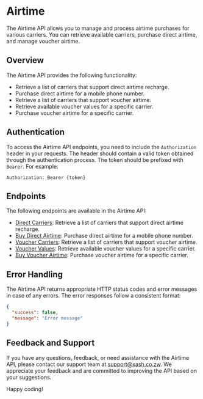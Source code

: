 # Airtime

The Airtime API allows you to manage and process airtime purchases for various carriers. You can retrieve available carriers, purchase direct airtime, and manage voucher airtime.

## Overview

The Airtime API provides the following functionality:

- Retrieve a list of carriers that support direct airtime recharge.
- Purchase direct airtime for a mobile phone number.
- Retrieve a list of carriers that support voucher airtime.
- Retrieve available voucher values for a specific carrier.
- Purchase voucher airtime for a specific carrier.

## Authentication

To access the Airtime API endpoints, you need to include the `Authorization` header in your requests. The header should contain a valid token obtained through the authentication process. The token should be prefixed with `Bearer`. For example:

```
Authorization: Bearer {token}
```

## Endpoints

The following endpoints are available in the Airtime API:

- [Direct Carriers](./direct-carriers.md): Retrieve a list of carriers that support direct airtime recharge.
- [Buy Direct Airtime](./buy-direct-airtime.md): Purchase direct airtime for a mobile phone number.
- [Voucher Carriers](./voucher-carriers.md): Retrieve a list of carriers that support voucher airtime.
- [Voucher Values](./voucher-values.md): Retrieve available voucher values for a specific carrier.
- [Buy Voucher Airtime](./buy-voucher-airtime.md): Purchase voucher airtime for a specific carrier.

## Error Handling

The Airtime API returns appropriate HTTP status codes and error messages in case of any errors. The error responses follow a consistent format:

```json
{
  "success": false,
  "message": "Error message"
}
```

## Feedback and Support

If you have any questions, feedback, or need assistance with the Airtime API, please contact our support team at support@xash.co.zw. We appreciate your feedback and are committed to improving the API based on your suggestions.

Happy coding!
